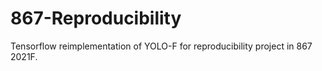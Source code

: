 # 867-Reproducibility
Tensorflow reimplementation of YOLO-F for reproducibility project in 867 2021F.
